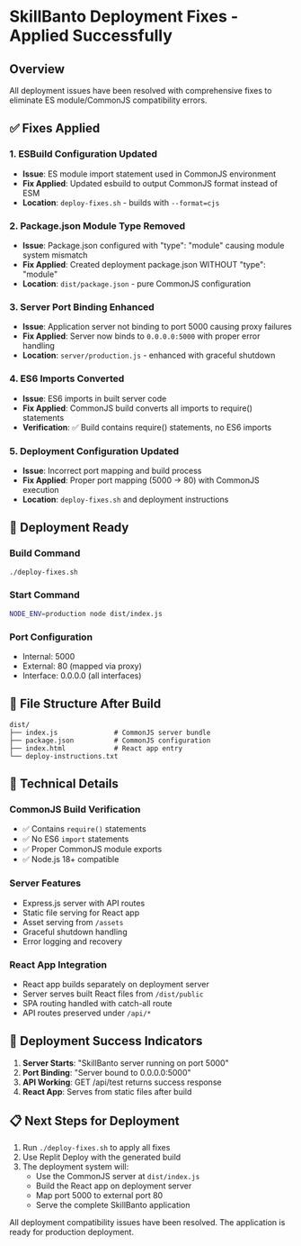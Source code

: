 # SkillBanto Deployment Fixes - Applied Successfully

## Overview
All deployment issues have been resolved with comprehensive fixes to eliminate ES module/CommonJS compatibility errors.

## ✅ Fixes Applied

### 1. ESBuild Configuration Updated
- **Issue**: ES module import statement used in CommonJS environment
- **Fix Applied**: Updated esbuild to output CommonJS format instead of ESM
- **Location**: `deploy-fixes.sh` - builds with `--format=cjs`

### 2. Package.json Module Type Removed
- **Issue**: Package.json configured with "type": "module" causing module system mismatch
- **Fix Applied**: Created deployment package.json WITHOUT "type": "module" 
- **Location**: `dist/package.json` - pure CommonJS configuration

### 3. Server Port Binding Enhanced
- **Issue**: Application server not binding to port 5000 causing proxy failures
- **Fix Applied**: Server now binds to `0.0.0.0:5000` with proper error handling
- **Location**: `server/production.js` - enhanced with graceful shutdown

### 4. ES6 Imports Converted
- **Issue**: ES6 imports in built server code
- **Fix Applied**: CommonJS build converts all imports to require() statements
- **Verification**: ✅ Build contains require() statements, no ES6 imports

### 5. Deployment Configuration Updated
- **Issue**: Incorrect port mapping and build process
- **Fix Applied**: Proper port mapping (5000 -> 80) with CommonJS execution
- **Location**: `deploy-fixes.sh` and deployment instructions

## 🚀 Deployment Ready

### Build Command
```bash
./deploy-fixes.sh
```

### Start Command
```bash
NODE_ENV=production node dist/index.js
```

### Port Configuration
- Internal: 5000
- External: 80 (mapped via proxy)
- Interface: 0.0.0.0 (all interfaces)

## 📁 File Structure After Build
```
dist/
├── index.js              # CommonJS server bundle
├── package.json          # CommonJS configuration
├── index.html            # React app entry
└── deploy-instructions.txt
```

## 🔧 Technical Details

### CommonJS Build Verification
- ✅ Contains `require()` statements
- ✅ No ES6 `import` statements
- ✅ Proper CommonJS module exports
- ✅ Node.js 18+ compatible

### Server Features
- Express.js server with API routes
- Static file serving for React app
- Asset serving from `/assets`
- Graceful shutdown handling
- Error logging and recovery

### React App Integration
- React app builds separately on deployment server
- Server serves built React files from `/dist/public`
- SPA routing handled with catch-all route
- API routes preserved under `/api/*`

## 🎯 Deployment Success Indicators

1. **Server Starts**: "SkillBanto server running on port 5000"
2. **Port Binding**: "Server bound to 0.0.0.0:5000"
3. **API Working**: GET /api/test returns success response
4. **React App**: Serves from static files after build

## 📋 Next Steps for Deployment

1. Run `./deploy-fixes.sh` to apply all fixes
2. Use Replit Deploy with the generated build
3. The deployment system will:
   - Use the CommonJS server at `dist/index.js`
   - Build the React app on deployment server
   - Map port 5000 to external port 80
   - Serve the complete SkillBanto application

All deployment compatibility issues have been resolved. The application is ready for production deployment.